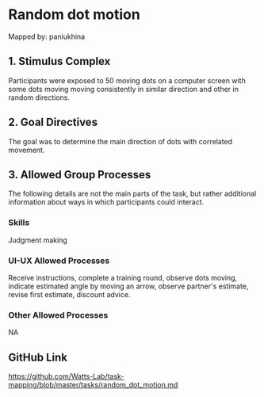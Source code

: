 # Random dot motion

Mapped by: paniukhina 

## 1. Stimulus Complex 
Participants were exposed to 50 moving dots on a computer screen with some dots moving moving consistently in similar direction and other in random directions.

## 2. Goal Directives 
The goal was to determine the main direction of dots with correlated movement.

## 3. Allowed Group Processes 
The following details are not the main parts of the task, but rather additional information about ways in which participants could interact.

### Skills 
Judgment making

### UI-UX Allowed Processes
Receive instructions, complete a training round, observe dots moving, indicate estimated angle by moving an arrow, observe partner's estimate, revise first estimate, discount advice.

### Other Allowed Processes
NA

## GitHub Link 
https://github.com/Watts-Lab/task-mapping/blob/master/tasks/random_dot_motion.md